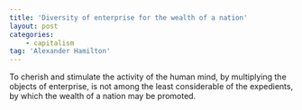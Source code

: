 ```yaml
---
title: 'Diversity of enterprise for the wealth of a nation'
layout: post
categories:
    - capitalism
tag: 'Alexander Hamilton'
---
```


To cherish and stimulate the activity of the human mind, by multiplying the objects of enterprise, is not among the least considerable of the expedients, by which the wealth of a nation may be promoted.